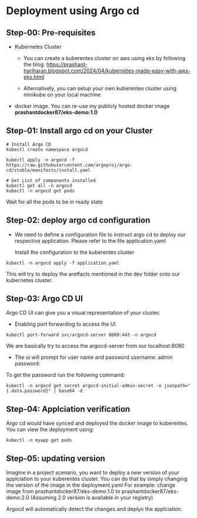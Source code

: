 # Deployment using Argo cd



## Step-00:  Pre-requisites
- Kubernetes Cluster
  - You can create a kuberentes cluster on aws using eks by following the blog: https://prashant-hariharan.blogspot.com/2024/04/kubernetes-made-easy-with-aws-eks.html
  
  - Alternatively, you can setup your own kuberentes cluster using minikube on your local machine
- docker image. You can re-use my publicly hosted docker image **prashantdocker87/eks-demo:1.0** 



## Step-01: Install argo cd on your Cluster

```
# Install Argo CD 
kubectl create namespace argocd

kubectl apply -n argocd -f https://raw.githubusercontent.com/argoproj/argo-cd/stable/manifests/install.yaml

# Get List of components installed
kubectl get all -n argocd
kubectl -n argocd get pods    
```
Wait for all the pods to be in ready state



## Step-02: deploy argo cd configuration
- We need to define a configuration file to instruct argo cd to deploy our respective application.
  Please refer to the file application.yaml
  
  Install the configuration to the kuberentes cluster

```                   
kubectl -n argocd apply -f application.yaml

```
This will try to deploy the aretfacts mentioned in the dev folder onto our kubernetes cluster.




## Step-03: Argo CD UI
Argo CD UI can give you a visual representation of your cluster.

- Enabling port forwarding to access the UI
```
kubectl port-forward svc/argocd-server 8080:443 -n argocd
```

We are basically try to access the argocd-server from our localhost:8080

- The ui will prompt for user name and password
username: admin
password: 

To get the password run the following command:
```
kubectl -n argocd get secret argocd-initial-admin-secret -o jsonpath="{.data.password}" | base64 -d
```

## Step-04: Applciation verification
Argo cd would have synced and deployed the docker image to kuberentes.
You can view the deployment using:

```                   
kubectl -n myapp get pods

```
 
## Step-05: updating version
Imagine in a project scenario, you want to deploy a new version of your applciation to your kuberentes cluster.
You can do that by simply changing the version of the image in the deployment.yaml
For example: change image from prashantdocker87/eks-demo:1.0 to prashantdocker87/eks-demo:2.0
(Assuming 2.0 version is available in your registry)

Argocd will automatically detect the changes and deplyo the applciation.
